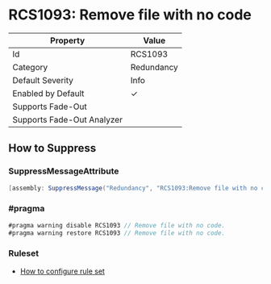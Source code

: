 # RCS1093: Remove file with no code

| Property | Value |
| -------- | ----- |
| Id | RCS1093 |
| Category | Redundancy |
| Default Severity | Info |
| Enabled by Default | &#x2713; |
| Supports Fade\-Out |  |
| Supports Fade\-Out Analyzer |  |

## How to Suppress

### SuppressMessageAttribute

```csharp
[assembly: SuppressMessage("Redundancy", "RCS1093:Remove file with no code.", Justification = "<Pending>")]
```

### \#pragma

```csharp
#pragma warning disable RCS1093 // Remove file with no code.
#pragma warning restore RCS1093 // Remove file with no code.
```

### Ruleset

* [How to configure rule set](../HowToConfigureAnalyzers.md)
